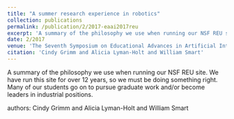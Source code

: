 ```yaml
---
title: "A summer research experience in robotics"
collection: publications
permalink: /publication/2/2017-eaai2017reu
excerpt: 'A summary of the philosophy we use when running our NSF REU site. We have run this site for over 12 years, so we must be doing something right. Many of our students go on to pursue graduate work and/or become leaders in industrial positions. , '
date: 2/2017
venue: 'The Seventh Symposium on Educational Advances in Artificial Intelligence '
citation: 'Cindy Grimm and Alicia Lyman-Holt and William Smart'
---
```

A summary of the philosophy we use when running our NSF REU site. We have run this site for over 12 years, so we must be doing something right. Many of our students go on to pursue graduate work and/or become leaders in industrial positions. 

authors: Cindy Grimm and Alicia Lyman-Holt and William Smart